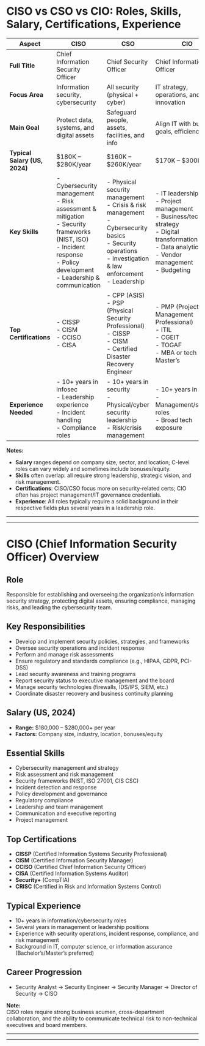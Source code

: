 # CISO vs CSO vs CIO: Roles, Skills, Salary, Certifications, Experience

| Aspect          | CISO                                        | CSO                                             | CIO                                      |
|-----------------|---------------------------------------------|-------------------------------------------------|------------------------------------------|
| **Full Title**  | Chief Information Security Officer          | Chief Security Officer                          | Chief Information Officer                |
| **Focus Area**  | Information security, cybersecurity         | All security (physical + cyber)                 | IT strategy, operations, and innovation  |
| **Main Goal**   | Protect data, systems, and digital assets   | Safeguard people, assets, facilities, and info  | Align IT with business goals, efficiency |
| **Typical Salary (US, 2024)** | $180K – $280K/year                       | $160K – $260K/year                              | $170K – $300K/year                       |
| **Key Skills**  | - Cybersecurity management<br>- Risk assessment & mitigation<br>- Security frameworks (NIST, ISO)<br>- Incident response<br>- Policy development<br>- Leadership & communication | - Physical security management<br>- Crisis & risk management<br>- Cybersecurity basics<br>- Security operations<br>- Investigation & law enforcement<br>- Leadership | - IT leadership<br>- Project management<br>- Business/tech strategy<br>- Digital transformation<br>- Data analytics<br>- Vendor management<br>- Budgeting |
| **Top Certifications** | - CISSP<br>- CISM<br>- CCISO<br>- CISA           | - CPP (ASIS)<br>- PSP (Physical Security Professional)<br>- CISSP<br>- CISM<br>- Certified Disaster Recovery Engineer | - PMP (Project Management Professional)<br>- ITIL<br>- CGEIT<br>- TOGAF<br>- MBA or tech Master’s |
| **Experience Needed** | - 10+ years in infosec<br>- Leadership experience<br>- Incident handling<br>- Compliance roles | - 10+ years in security<br>- Physical/cyber security leadership<br>- Risk/crisis management | - 10+ years in IT<br>- Management/strategy roles<br>- Broad tech exposure     |
**Notes:**
- **Salary** ranges depend on company size, sector, and location; C-level roles can vary widely and sometimes include bonuses/equity.
- **Skills** often overlap: all require strong leadership, strategic vision, and risk management.
- **Certifications**: CISO/CSO focus more on security-related certs; CIO often has project management/IT governance credentials.
- **Experience**: All roles typically require a solid background in their respective fields plus several years in a leadership role.

---
---
# CISO (Chief Information Security Officer) Overview

## Role

Responsible for establishing and overseeing the organization’s information security strategy, protecting digital assets, ensuring compliance, managing risks, and leading the cybersecurity team.

## Key Responsibilities

- Develop and implement security policies, strategies, and frameworks  
- Oversee security operations and incident response  
- Perform and manage risk assessments  
- Ensure regulatory and standards compliance (e.g., HIPAA, GDPR, PCI-DSS)  
- Lead security awareness and training programs  
- Report security status to executive management and the board  
- Manage security technologies (firewalls, IDS/IPS, SIEM, etc.)  
- Coordinate disaster recovery and business continuity planning  

## Salary (US, 2024)

- **Range:** $180,000 – $280,000+ per year  
- **Factors:** Company size, industry, location, bonuses/equity

## Essential Skills

- Cybersecurity management and strategy  
- Risk assessment and risk management  
- Security frameworks (NIST, ISO 27001, CIS CSC)  
- Incident detection and response  
- Policy development and governance  
- Regulatory compliance  
- Leadership and team management  
- Communication and executive reporting  
- Project management

## Top Certifications

- **CISSP** (Certified Information Systems Security Professional)  
- **CISM** (Certified Information Security Manager)  
- **CCISO** (Certified Chief Information Security Officer)  
- **CISA** (Certified Information Systems Auditor)  
- **Security+** (CompTIA)  
- **CRISC** (Certified in Risk and Information Systems Control)

## Typical Experience

- 10+ years in information/cybersecurity roles  
- Several years in management or leadership positions  
- Experience with security operations, incident response, compliance, and risk management  
- Background in IT, computer science, or information assurance (Bachelor’s/Master’s preferred)

## Career Progression

- Security Analyst → Security Engineer → Security Manager → Director of Security → CISO

**Note:**  
CISO roles require strong business acumen, cross-department collaboration, and the ability to communicate technical risk to non-technical executives and board members.

---
---
